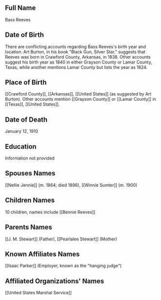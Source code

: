 ## Full Name
Bass Reeves

## Date of Birth
There are conflicting accounts regarding Bass Reeves's birth year and location. Art Burton, in his book "Black Gun, Silver Star," suggests that Reeves was born in Crawford County, Arkansas, in 1838. Other accounts suggest his birth year as 1840 in either Grayson County or Lamar County, Texas, while another mentions Lamar County but lists the year as 1824.

## Place of Birth
[[Crawford County]], [[Arkansas]], [[United States]] (as suggested by Art Burton). Other accounts mention [[Grayson County]] or [[Lamar County]] in [[Texas]], [[United States]].

## Date of Death
January 12, 1910

## Education
Information not provided

## Spouses Names
[[Nellie Jennie]] (m. 1864; died 1896), [[Winnie Sumter]] (m. 1900)

## Children Names
10 children, names include [[Bennie Reeves]]

## Parents Names
[[J. M. Stewart]] (Father), [[Pearlalee Stewart]] (Mother)

## Known Affiliates Names
[[Isaac Parker]] (Employer, known as the "hanging judge")

## Affiliated Organizations' Names
[[United States Marshal Service]]